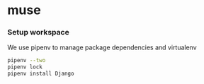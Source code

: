 # muse

### Setup workspace

We use pipenv to manage package dependencies and virtualenv

```bash
pipenv --two
pipenv lock
pipenv install Django
```

